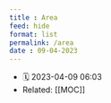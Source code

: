 ```yaml
---
title : Area
feed: hide
format: list
permalink: /area
date : 09-04-2023
---
```


- 🗓  2023-04-09 06:03
- Related: [[MOC]]

